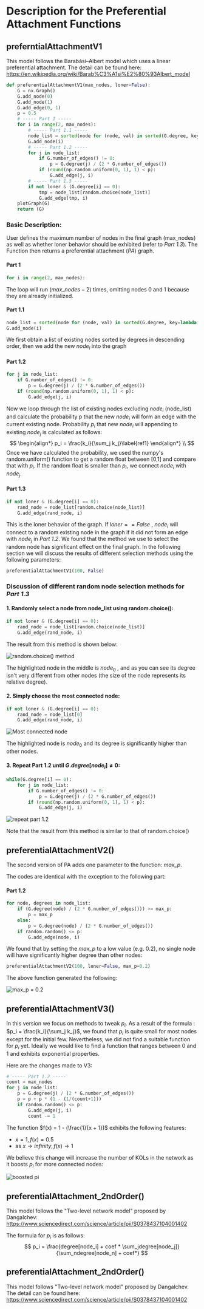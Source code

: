# Description for the Preferential Attachment Functions

## preferntialAttachmentV1

This model follows the Barabási–Albert model which uses a linear preferential attachment. The detail can be found here: https://en.wikipedia.org/wiki/Barab%C3%A1si%E2%80%93Albert_model

```python
def preferentialAttachmentV1(max_nodes, loner=False):
    G = nx.Graph()
    G.add_node(0)
    G.add_node(1)
    G.add_edge(0, 1)
    p = 0.5
    # ----- Part 1 -----
    for i in range(2, max_nodes):
        # ----- Part 1.1 -----
        node_list = sorted(node for (node, val) in sorted(G.degree, key=lambda x: x[1], reverse=True))
        G.add_node(i)
        # ----- Part 1.2 -----
        for j in node_list:
            if G.number_of_edges() != 0:
                p = G.degree(j) / (2 * G.number_of_edges())
            if (round(np.random.uniform(0, 1), 1) < p):
                G.add_edge(j, i)
        # ----- Part 1.3 -----
        if not loner & (G.degree[i] == 0):
            tmp = node_list[random.choice(node_list)]
            G.add_edge(tmp, i)
    plotGraph(G)
    return (G)
```
### Basic Description:
User defines the maximum number of nodes in the final graph (max_nodes) as well as whether loner behavior should be exhibited (refer to *Part 1.3*). The Function then returns a preferential attachment (*PA*) graph.

#### Part 1
```python
for i in range(2, max_nodes):
```
The loop will run $(max\_nodes - 2)$ times, omitting nodes 0 and 1 because they are already initialized.
#### Part 1.1
```python
node_list = sorted(node for (node, val) in sorted(G.degree, key=lambda x: x[1], reverse=True))
G.add_node(i)
```
We first obtain a list of existing nodes sorted by degrees in descending order, then we add the new $node_i$ into the graph

#### Part 1.2
```python
for j in node_list:
    if G.number_of_edges() != 0:
        p = G.degree(j) / (2 * G.number_of_edges())
    if (round(np.random.uniform(0, 1), 1) < p):
        G.add_edge(j, i)
```
Now we loop through the list of existing nodes excluding $node_i$ (node_list) and calculate the probability p that the new $node_i$ will form an edge with the current existing node.
Probability $p_i$ that new $node_i$ will appending to existing $node_j$ is calculated as follows:
$$
\begin{align*}
p_i = \frac{k_i}{\sum_j k_j}\label{ref1}
\end{align*}
\\
$$
Once we have calculated the probability, we used the numpy's random.uniform() function to get a random float between [0,1] and compare that with $p_i$. If the random float is smaller than $p_i$, we connect $node_i$ with $node_j$.

#### Part 1.3

```python
if not loner & (G.degree[i] == 0):
    rand_node = node_list[random.choice(node_list)]
    G.add_edge(rand_node, i)
```

This is the loner behavior of the graph. If $loner == False$ , $node_i$ will connect to a random existing node in the graph if it did not form an edge with $node_j$ in *Part 1.2*. We found that the method we use to select the random node has significant effect on the final graph. In the following section we will discuss the results of different selection methods using the following parameters:

```python
preferentialAttachmentV1(100, False)
```

### Discussion of different random node selection methods for *Part 1.3*

#### 1. Randomly select a node from node_list using random.choice():

```python
if not loner & (G.degree[i] == 0):
    rand_node = node_list[random.choice(node_list)]
    G.add_edge(rand_node, i)
```

The result from this method is shown below:

![random.choice() method](../graphs/PAv1_graph1.PNG)

The highlighted node in the middle is $node_0$ , and as you can see its degree isn't very different from other nodes (the size of the node represents its relative degree).

#### 2.  Simply choose the most connected node:

```python
if not loner & (G.degree[i] == 0):
    rand_node = node_list[0]
    G.add_edge(rand_node, i)
```

![Most connected node](../graphs/PAv1_graph2.PNG)

The highlighted node is $node_0$ and its degree is significantly higher than other nodes. 

#### 3. Repeat Part 1.2 until $G.degree[node_i] \ne 0$:

```python
while(G.degree[i] == 0):
    for j in node_list:
        if G.number_of_edges() != 0:
            p = G.degree(j) / (2 * G.number_of_edges())
        if (round(np.random.uniform(0, 1), 1) < p):
            G.add_edge(j, i)
```

![repeat part 1.2](../graphs/PAv1_graph3.PNG)

Note that the result from this method is similar to that of random.choice()

## preferentialAttachmentV2()

The second version of PA adds one parameter to the function: *max_p*.

The codes are identical with the exception to the following part:

#### Part 1.2 

```python
for node, degrees in node_list:
    if (G.degree(node) / (2 * G.number_of_edges())) >= max_p:
        p = max_p
    else:
        p = G.degree(node) / (2 * G.number_of_edges())
    if random.random() <= p:
        G.add_edge(node, i)
```

We found that by setting the *max_p* to a low value (e.g. 0.2), no single node will have significantly higher degree than other nodes:

```python
preferentialAttachmentV2(100, loner=False, max_p=0.2)
```

The above function generated the following:

![max_p = 0.2](../graphs/PAv2_graph1.PNG)

## preferentialAttachmentV3() 
In this version we focus on methods to tweak $p_i$. As a result of the formula : $p_i = \frac{k_i}{\sum_j k_j}$, we found that $p_i$ is quite small for most nodes except for the initial few. Nevertheless, we did not find a suitable function for $p_i$ yet. Ideally we would like to find a function that ranges between 0 and 1 and exhibits exponential properties. 

 Here are the changes made to V3:

```python
# ----- Part 1.2 -----
count = max_nodes
for j in node_list:
    p = G.degree(j) / (2 * G.number_of_edges())
    p = p + p * (1 - (1/(count+1)))
    if random.random() <= p:
        G.add_edge(j, i)
        count -= 1
```

The function $f(x) = 1 - (\frac{1}{x + 1})$ exhibits the following features: 

- $x = 1, f(x) = 0.5$
- as $x \rightarrow infinity, f(x) \rightarrow 1$

We believe this change will increase the number of KOLs in the network as it boosts $p_i$ for more connected nodes:

![boosted pi](../graphs/PAv3_graph1.PNG)

## preferentialAttachment_2ndOrder()

This model follows the "Two-level network model" proposed by Dangalchev: https://www.sciencedirect.com/science/article/pii/S0378437104001402

The formula for $p_i$ is as follows:
$$
p_i = \frac{degree[node_i] + coef * \sum_jdegree[node_j]}{\sum_ndegree[node_n] + coef*}
$$

## preferentialAttachment_2ndOrder()

This model follows "Two-level network model" proposed by Dangalchev. The detail can be found here: https://www.sciencedirect.com/science/article/pii/S0378437104001402


